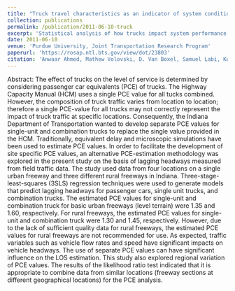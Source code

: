 ```yaml
---
title: "Truck travel characteristics as an indicator of system condition and performance"
collection: publications
permalink: /publication/2011-06-10-truck
excerpt: 'Statistical analysis of how trucks impact system performance'
date: 2011-06-10
venue: 'Purdue University, Joint Transportation Research Program'
paperurl: 'https://rosap.ntl.bts.gov/view/dot/23803'
citation: 'Anwaar Ahmed, Mathew Volovski, D. Van Boxel, Samuel Labi, Kumares C Sinha (2011). Truck travel characteristics as an indicator of system condition and performance. Purdue University, Joint Transportation Research Program'
---
```


Abstract: The effect of trucks on the level of service is determined by considering passenger car equivalents (PCE) of trucks. The Highway Capacity Manual (HCM) uses a single PCE value for all tucks combined. However, the composition of truck traffic varies from location to location; therefore a single PCE-value for all trucks may not correctly represent the impact of truck traffic at specific locations. Consequently, the Indiana Department of Transportation wanted to develop separate PCE values for single-unit and combination trucks to replace the single value provided in the HCM. Traditionally, equivalent delay and microscopic simulations have been used to estimate PCE values. In order to facilitate the development of site specific PCE values, an alternative PCE-estimation methodology was explored in the present study on the basis of lagging headways measured from field traffic data. The study used data from four locations on a single urban freeway and three different rural freeways in Indiana. Three-stage-least-squares (3SLS) regression techniques were used to generate models that predict lagging headways for passenger cars, single unit trucks, and combination trucks. The estimated PCE values for single-unit and combination truck for basic urban freeways (level terrain) were 1.35 and 1.60, respectively. For rural freeways, the estimated PCE values for single-unit and combination truck were 1.30 and 1.45, respectively. However, due to the lack of sufficient quality data for rural freeways, the estimated PCE values for rural freeways are not recommended for use. As expected, traffic variables such as vehicle flow rates and speed have significant impacts on vehicle headways. The use of separate PCE values can have significant influence on the LOS estimation. This study also explored regional variation of PCE values. The results of the likelihood ratio test indicated that it is appropriate to combine data from similar locations (freeway sections at different geographical locations) for the PCE analysis. 

